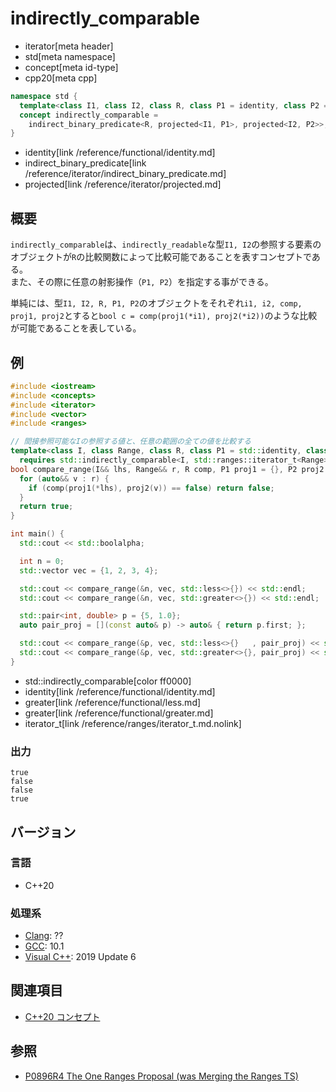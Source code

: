 # indirectly_comparable
* iterator[meta header]
* std[meta namespace]
* concept[meta id-type]
* cpp20[meta cpp]

```cpp
namespace std {
  template<class I1, class I2, class R, class P1 = identity, class P2 = identity>
  concept indirectly_comparable =
    indirect_binary_predicate<R, projected<I1, P1>, projected<I2, P2>>;
}
```
* identity[link /reference/functional/identity.md]
* indirect_binary_predicate[link /reference/iterator/indirect_binary_predicate.md]
* projected[link /reference/iterator/projected.md]

## 概要

`indirectly_comparable`は、`indirectly_readable`な型`I1, I2`の参照する要素のオブジェクトが`R`の比較関数によって比較可能であることを表すコンセプトである。  
また、その際に任意の射影操作（`P1, P2`）を指定する事ができる。

単純には、型`I1, I2, R, P1, P2`のオブジェクトをそれぞれ`i1, i2, comp, proj1, proj2`とすると`bool c = comp(proj1(*i1), proj2(*i2))`のような比較が可能であることを表している。

## 例
```cpp example
#include <iostream>
#include <concepts>
#include <iterator>
#include <vector>
#include <ranges>

// 間接参照可能なIの参照する値と、任意の範囲の全ての値を比較する
template<class I, class Range, class R, class P1 = std::identity, class P2 = std::identity>
  requires std::indirectly_comparable<I, std::ranges::iterator_t<Range>, R, P1, P2>
bool compare_range(I&& lhs, Range&& r, R comp, P1 proj1 = {}, P2 proj2 = {}) {
  for (auto&& v : r) {
    if (comp(proj1(*lhs), proj2(v)) == false) return false;
  }
  return true;
}

int main() {
  std::cout << std::boolalpha;

  int n = 0;
  std::vector vec = {1, 2, 3, 4};

  std::cout << compare_range(&n, vec, std::less<>{}) << std::endl;
  std::cout << compare_range(&n, vec, std::greater<>{}) << std::endl;

  std::pair<int, double> p = {5, 1.0};
  auto pair_proj = [](const auto& p) -> auto& { return p.first; };

  std::cout << compare_range(&p, vec, std::less<>{}   , pair_proj) << std::endl;
  std::cout << compare_range(&p, vec, std::greater<>{}, pair_proj) << std::endl; 
}
```
* std::indirectly_comparable[color ff0000]
* identity[link /reference/functional/identity.md]
* greater[link /reference/functional/less.md]
* greater[link /reference/functional/greater.md]
* iterator_t[link /reference/ranges/iterator_t.md.nolink]

### 出力
```
true
false
false
true
```

## バージョン
### 言語
- C++20

### 処理系
- [Clang](/implementation.md#clang): ??
- [GCC](/implementation.md#gcc): 10.1
- [Visual C++](/implementation.md#visual_cpp): 2019 Update 6

## 関連項目

- [C++20 コンセプト](/lang/cpp20/concepts.md)

## 参照

- [P0896R4 The One Ranges Proposal (was Merging the Ranges TS)](http://www.open-std.org/jtc1/sc22/wg21/docs/papers/2018/p0896r4.pdf)
